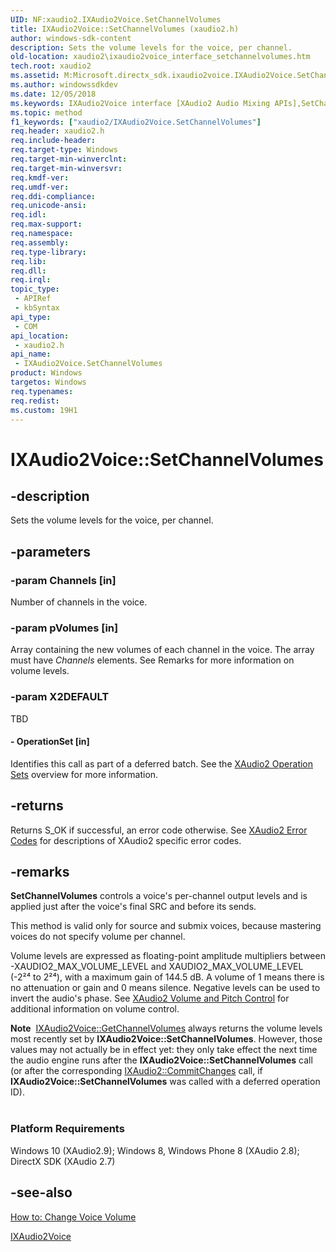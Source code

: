 ```yaml
---
UID: NF:xaudio2.IXAudio2Voice.SetChannelVolumes
title: IXAudio2Voice::SetChannelVolumes (xaudio2.h)
author: windows-sdk-content
description: Sets the volume levels for the voice, per channel.
old-location: xaudio2\ixaudio2voice_interface_setchannelvolumes.htm
tech.root: xaudio2
ms.assetid: M:Microsoft.directx_sdk.ixaudio2voice.IXAudio2Voice.SetChannelVolumes(UINT32,const float,UINT32)
ms.author: windowssdkdev
ms.date: 12/05/2018
ms.keywords: IXAudio2Voice interface [XAudio2 Audio Mixing APIs],SetChannelVolumes method, IXAudio2Voice.SetChannelVolumes, IXAudio2Voice::SetChannelVolumes, SetChannelVolumes, SetChannelVolumes method [XAudio2 Audio Mixing APIs], SetChannelVolumes method [XAudio2 Audio Mixing APIs],IXAudio2Voice interface, xaudio2.ixaudio2voice_interface_setchannelvolumes, xaudio2/IXAudio2Voice::SetChannelVolumes
ms.topic: method
f1_keywords: ["xaudio2/IXAudio2Voice.SetChannelVolumes"]
req.header: xaudio2.h
req.include-header: 
req.target-type: Windows
req.target-min-winverclnt: 
req.target-min-winversvr: 
req.kmdf-ver: 
req.umdf-ver: 
req.ddi-compliance: 
req.unicode-ansi: 
req.idl: 
req.max-support: 
req.namespace: 
req.assembly: 
req.type-library: 
req.lib: 
req.dll: 
req.irql: 
topic_type:
 - APIRef
 - kbSyntax
api_type:
 - COM
api_location:
 - xaudio2.h
api_name:
 - IXAudio2Voice.SetChannelVolumes
product: Windows
targetos: Windows
req.typenames: 
req.redist: 
ms.custom: 19H1
---
```


# IXAudio2Voice::SetChannelVolumes


## -description


Sets the volume levels for the voice, per channel.


## -parameters




### -param Channels [in]

Number of channels in the voice.


### -param pVolumes [in]

Array containing the new volumes of each channel in the voice. The array must have <i>Channels</i> elements. See Remarks for more information on volume levels.


### -param X2DEFAULT

TBD




#### - OperationSet [in]

Identifies this call as part of a deferred batch. See the <a href="https://docs.microsoft.com/windows/desktop/xaudio2/xaudio2-operation-sets">XAudio2 Operation Sets</a> overview for more information.


## -returns



Returns S_OK if successful, an error code otherwise. See <a href="https://docs.microsoft.com/windows/desktop/xaudio2/xaudio2-error-codes">XAudio2 Error Codes</a> for descriptions of XAudio2 specific error codes.




## -remarks



<b>SetChannelVolumes</b> controls a voice's per-channel output levels and is applied just after the voice's final SRC and before its sends.



This method is valid only for source and submix voices, because mastering voices do not specify volume per channel.



Volume levels are expressed as floating-point amplitude multipliers between -XAUDIO2_MAX_VOLUME_LEVEL and XAUDIO2_MAX_VOLUME_LEVEL (-2²⁴ to 2²⁴), with a maximum gain of 144.5 dB. A volume of 1 means there is no attenuation or gain and 0 means silence. Negative levels can be used to invert the audio's phase. See <a href="https://docs.microsoft.com/windows/desktop/xaudio2/xaudio2-volume-and-pitch-control">XAudio2 Volume and Pitch Control</a> for additional information on volume control.



<div class="alert"><b>Note</b>  <a href="https://docs.microsoft.com/windows/desktop/api/xaudio2/nf-xaudio2-ixaudio2voice-getchannelvolumes">IXAudio2Voice::GetChannelVolumes</a> always returns the volume levels most recently set by <b>IXAudio2Voice::SetChannelVolumes</b>. However, those values may not actually be in effect yet: they only take effect the next time the audio engine runs after the <b>IXAudio2Voice::SetChannelVolumes</b> call (or after the corresponding <a href="https://docs.microsoft.com/windows/desktop/api/xaudio2/nf-xaudio2-ixaudio2-commitchanges">IXAudio2::CommitChanges</a> call, if <b>IXAudio2Voice::SetChannelVolumes</b> was called with a deferred operation ID).</div>
<div> </div>
<h3><a id="Platform_Requirements"></a><a id="platform_requirements"></a><a id="PLATFORM_REQUIREMENTS"></a>Platform Requirements</h3>
Windows 10 (XAudio2.9); Windows 8, Windows Phone 8 (XAudio 2.8); DirectX SDK (XAudio 2.7)




## -see-also




<a href="https://docs.microsoft.com/windows/desktop/xaudio2/how-to--change-voice-volume">How to: Change Voice Volume</a>



<a href="https://docs.microsoft.com/windows/desktop/api/xaudio2/nn-xaudio2-ixaudio2voice">IXAudio2Voice</a>
 

 

